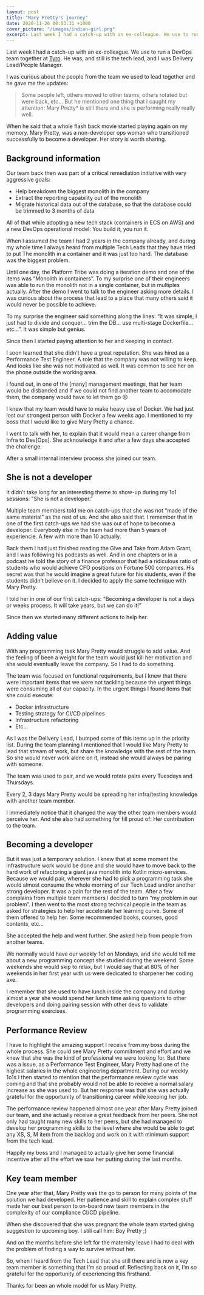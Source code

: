 ```yaml
---
layout: post
title: "Mary Pretty's journey"
date: 2020-11-26 00:53:31 +1000
cover_picture: "/images/indian-girl.png"
excerpt: Last week I had a catch-up with an ex-colleague. We use to run a DevOps team together at [Tyro](http://www.tyro.com). He was, and still is the tech lead, and I was Delivery Lead/People Manager
---
```


Last week I had a catch-up with an ex-colleague. We use to run a DevOps team together at [Tyro](http://www.tyro.com). He was, and still is the tech lead, and I was Delivery Lead/People Manager.

<!-- more -->

I was curious about the people from the team we used to lead together and he gave me the updates:

> Some people left, others moved to other teams, others rotated but were back, etc...
But he mentioned one thing that I caught my attention:
> Mary Pretty* is still there and she is performing really really well.

When he said that a whole flash back movie started playing again on my memory. Mary Pretty, was a non-developer ops woman who transitioned successfully to become a developer. Her story is worth sharing.

## Background information

Our team back then was part of a critical remediation initiative with very aggressive goals:

- Help breakdown the biggest monolith in the company
- Extract the reporting capability out of the monolith
- Migrate historical data out of the database, so that the database could be trimmed to 3 months of data

All of that while adopting a new tech stack (containers in ECS on AWS) and a new DevOps operational model: You build it, you run it.

When I assumed the team I had 2 years in the company already, and during my whole time I always heard from multiple Tech Leads that they have tried to put The monolith in a container and it was just too hard. The database was the biggest problem.

Until one day, the Platform Tribe was doing a iteration demo and one of the items was “Monolith in containers”. To my surprise one of their engineers was able to run the monolith not in a single container, but in multiples actually. After the demo I went to talk to the engineer asking more details. I was curious about the process that lead to a place that many others said it would never be possible to achieve.

To my surprise the engineer said something along the lines: “It was simple, I just had to divide and conquer... trim the DB... use multi-stage Dockerfile... etc...”. It was simple but genius.

Since then I started paying attention to her and keeping in contact.

I soon learned that she didn’t have a great reputation. She was hired as a Performance Test Engineer. A role that the company was not willing to keep. And looks like she was not motivated as well. It was common to see her on the phone outside the working area.

I found out, in one of the [many] management meetings, that her team would be disbanded and if we could not find another team to accomodate them, the company would have to let them go ☹️

I knew that my team would have to make heavy use of Docker. We had just lost our strongest person with Docker a few weeks ago. I mentioned to my boss that I would like to give Mary Pretty a chance.

I went to talk with her, to explain that it would mean a career change from Infra to Dev[Ops]. She acknowledge it and after a few days she accepted the challenge.

After a small internal interview process she joined our team.

## She is not a developer

It didn’t take long for an interesting theme to show-up during my 1o1 sessions: “She is not a developer.”

Multiple team members told me on catch-ups that she was not “made of the same material” as the rest of us. And she also said that. I remember that in one of the first catch-ups we had she was out of hope to become a developer. Everybody else in the team had more than 5 years of experiencie. A few with more than 10 actually.

Back them I had just finished reading the Give and Take from Adam Grant, and I was following his podcasts as well. And in one chapters or in a podcast he told the story of a finance professor that had a ridiculous ratio of students who would achieve CFO positions on Fortune 500 companies. His secret was that he would imagine a great future for his students, even if the students didn’t believe on it. I decided to apply the same technique with Mary Pretty.

I told her in one of our first catch-ups: “Becoming a developer is not a days or weeks process. It will take years, but we can do it!”

Since then we started many different actions to help her.

## Adding value

With any programming task Mary Pretty would struggle to add value. And the feeling of been a weight for the team would just kill her motivation and she would eventually leave the company. So I had to do something.

The team was focused on functional requirements, but I knew that there were important items that we were not tackling because the urgent things were consuming all of our capacity. In the urgent things I found items that she could execute:

- Docker infrastructure
- Testing strategy for CI/CD pipelines
- Infrastructure refactoring
- Etc...

As I was the Delivery Lead, I bumped some of this items up in the priority list. During the team planning I mentioned that I would like Mary Pretty to lead that stream of work, but share the knowledge with the rest of the team. So she would never work alone on it, instead she would always be pairing with someone.

The team was used to pair, and we would rotate pairs every Tuesdays and Thursdays.

Every 2, 3 days Mary Pretty would be spreading her infra/testing knowledge with another team member.

I immediately notice that it changed the way the other team members would perceive her. And she also had something for fill proud of: Her contribution to the team.

## Becoming a developer

But it was just a temporary solution. I knew that at some moment the infrastructure work would be done and she would have to move back to the hard work of refactoring a giant java monolith into Kotlin micro-services. Because we would pair, wherever she had to pick a programming task she would almost consume the whole morning of our Tech Lead and/or another strong developer. It was a pain for the rest of the team. After a few complains from multiple team members I decided to turn “my problem in our problem”. I then went to the most strong technical people in the team as asked for strategies to help her accelerate her learning curve. Some of them offered to help her. Some recommended books, courses, good contents, etc...

She accepted the help and went further. She asked help from people from another teams.

We normally would have our weekly 1o1 on Mondays, and she would tell me about a new programming concept she studied during the weekend. Some weekends she would skip to relax, but I would say that at 80% of her weekends in her first year with us were dedicated to sharpener her coding axe.

I remember that she used to have lunch inside the company and during almost a year she would spend her lunch time asking questions to other developers and doing pairing session with other devs to validate programming exercises.

## Performance Review

I have to highlight the amazing support I receive from my boss during the whole process. She could see Mary Pretty commitment and effort and we knew that she was the kind of professional we were looking for. But there was a issue, as a Performance Test Engineer, Mary Pretty had one of the highest salaries in the whole engineering department. During our weekly 1o1s I then started to mention that the performance review cycle was coming and that she probably would not be able to receive a normal salary increase as she was used to. But her response was that she was actually grateful for the opportunity of transitioning career while keeping her job.

The performance review happened almost one year after Mary Pretty joined our team, and she actually receive a great feedback from her peers. She not only had taught many new skills to her peers, but she had managed to develop her programming skills to the level where she would be able to get any XS, S, M item from the backlog and work on it with minimum support from the tech lead.

Happily my boss and I managed to actually give her some financial incentive after all the effort we saw her putting during the last months.

## Key team member

One year after that, Mary Pretty was the go to person for many points of the solution we had developed. Her patience and skill to explain complex stuff made her our best person to on-board new team members in the complexity of our compliance CI/CD pipeline. 

When she discovered that she was pregnant the whole team started giving suggestion to upcoming boy. I still call him: Boy Pretty ;)

And on the months before she left for the maternity leave I had to deal with the problem of finding a way to survive without her.

So, when I heard from the Tech Lead that she still there and is now a key team member is something that I’m so proud of. Reflecting back on it, I’m so grateful for the opportunity of experiencing this firsthand.

Thanks for been an whole model for us Mary Pretty.
